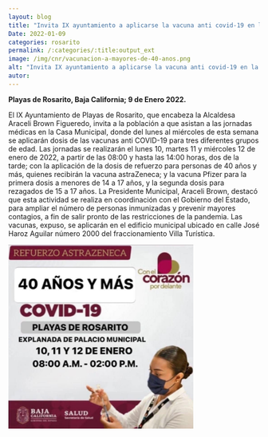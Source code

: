 ```yaml
---
layout: blog
title: "Invita IX ayuntamiento a aplicarse la vacuna anti covid-19 en la casa municipal de playas de rosarito"
Date: 2022-01-09
categories: rosarito
permalink: /:categories/:title:output_ext
image: /img/cnr/vacunacion-a-mayores-de-40-anos.png
alt: "Invita IX ayuntamiento a aplicarse la vacuna anti covid-19 en la casa municipal de playas de rosarito"
autor:
---
```


**Playas de Rosarito, Baja California; 9 de Enero 2022.** 

El IX Ayuntamiento de Playas de Rosarito, que encabeza la Alcaldesa Araceli Brown Figueredo, invita a la población a que asistan a las jornadas médicas en la Casa Municipal, donde del lunes al miércoles de esta semana se aplicarán dosis de las vacunas anti COVID-19 para tres diferentes grupos de edad.
Las jornadas se realizarán el lunes 10, martes 11 y miércoles 12 de enero de 2022, a partir de las 08:00 y hasta las 14:00 horas, dos de la tarde; con la aplicación de la dosis de refuerzo para personas de 40 años y más, quienes recibirán la vacuna astraZeneca; y la vacuna Pfizer para la primera dosis a menores de 14 a 17 años, y la segunda dosis para rezagados de 15 a 17 años.
La Presidente Municipal, Araceli Brown, destacó que esta actividad se realiza en coordinación con el Gobierno del Estado, para ampliar el número de personas inmunizadas y prevenir mayores contagios, a fin de salir pronto de las restricciones de la pandemia.
Las vacunas, expuso, se aplicarán en el edificio municipal ubicado en calle José Haroz Aguilar número 2000 del fraccionamiento Villa Turística.

<div id="carouselExampleSlidesOnly" class="carousel slide" data-ride="carousel">
  <div class="carousel-inner">
    <div class="carousel-item active">
       <img class="d-block w-100" src="/img/cnr/vacunacion-a-mayores-de-40-anos.png" loading="lazy"  alt="Invita IX ayuntamiento a aplicarse la vacuna anti covid-19 en la casa municipal de playas de rosarito">
    </div>
  </div>
</div>